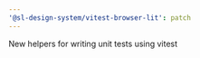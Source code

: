 ```yaml
---
'@sl-design-system/vitest-browser-lit': patch
---
```


New helpers for writing unit tests using vitest
